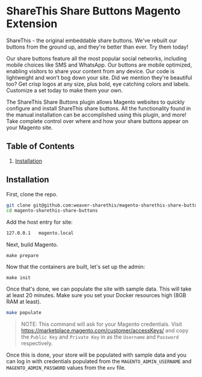 # ShareThis Share Buttons Magento Extension

ShareThis - the original embeddable share buttons. We've rebuilt our buttons from the ground up, and they're better than ever. Try them today!

Our share buttons feature all the most popular social networks, including mobile choices like SMS and WhatsApp. Our buttons are mobile optimized, enabling visitors to share your content from any device. Our code is lightweight and won’t bog down your site. Did we mention they're beautiful too? Get crisp logos at any size, plus bold, eye catching colors and labels. Customize a set today to make them your own.

The ShareThis Share Buttons plugin allows Magento websites to quickly configure and install ShareThis share buttons. All the functionality found in the manual installation can be accomplished using this plugin, and more! Take complete control over where and how your share buttons appear on your Magento site.

## Table of Contents

1. [Installation](#Installation)

## Installation

First, clone the repo.

```bash
git clone git@github.com:weaver-sharethis/magento-sharethis-share-buttons.git
cd magento-sharethis-share-buttons
```

Add the host entry for site:

```bash
127.0.0.1   magento.local
```

Next, build Magento.

```shell
make prepare
```

Now that the containers are built, let's set up the admin:

```shell
make init
```

Once that's done, we can populate the site with sample data. This will take at least 20 minutes. Make sure you set your Docker resources high (8GB RAM at least).

```bash
make populate
```

> NOTE: This command will ask for your Magento credentials. Visit https://marketplace.magento.com/customer/accessKeys/ and copy the `Public Key` and `Private Key` in as the `Username` and `Password` respectively.

Once this is done, your store will be populated with sample data and you can log in with credentials populated from the `MAGENTO_ADMIN_USERNAME` and `MAGENTO_ADMIN_PASSWORD` values from the `env` file.

